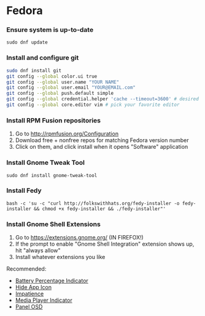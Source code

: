 # Fedora

### Ensure system is up-to-date
```sudo dnf update```

### Install and configure git
```zsh
sudo dnf install git
git config --global color.ui true
git config --global user.name "YOUR NAME"
git config --global user.email "YOUR@EMAIL.com"
git config --global push.default simple
git config --global credential.helper 'cache --timeout=3600' # desired cache timeout in seconds
git config --global core.editor vim # pick your favorite editor
```

### Install RPM Fusion repositories
1. Go to http://rpmfusion.org/Configuration
2. Download free + nonfree repos for matching Fedora version number
3. Click on them, and click install when it opens "Software" application

### Install Gnome Tweak Tool
```sudo dnf install gnome-tweak-tool```

### Install Fedy
```bash -c 'su -c "curl http://folkswithhats.org/fedy-installer -o fedy-installer && chmod +x fedy-installer && ./fedy-installer"'```

### Install Gnome Shell Extensions
1. Go to https://extensions.gnome.org/ (IN FIREFOX!)
2. If the prompt to enable "Gnome Shell Integration" extension shows up, hit "always allow"
3. Install whatever extensions you like

Recommended:
* [Battery Percentage Indicator](https://extensions.gnome.org/extension/23/battery-percentage-indicator/)
* [Hide App Icon](https://extensions.gnome.org/extension/810/hide-app-icon/)
* [Impatience](https://extensions.gnome.org/extension/277/impatience/)
* [Media Player Indicator](https://extensions.gnome.org/extension/55/media-player-indicator/)
* [Panel OSD](https://extensions.gnome.org/extension/708/panel-osd/)

